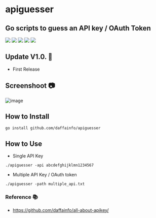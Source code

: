 # apiguesser
## Go scripts to guess an API key / OAuth Token
![](https://img.shields.io/github/license/daffainfo/apiguesser)
![](https://img.shields.io/github/issues/daffainfo/apiguesser)
![](https://img.shields.io/github/forks/daffainfo/apiguesser)
![](https://img.shields.io/github/stars/daffainfo/apiguesser)
![](https://img.shields.io/github/last-commit/daffainfo/apiguesser)

## Update V1.0. 🚀 
- First Release

## Screenshoot 📷

![image](https://i.ibb.co/GRfQhwN/image.png)

## How to Install

```go install github.com/daffainfo/apiguesser```

## How to Use

* Single API Key
```
./apiguesser -api abcdefghijklmn1234567
```

* Multiple API Key / OAuth token
```
./apiguesser -path multiple_api.txt
```

### Reference 📚

- https://github.com/daffainfo/all-about-apikey/
